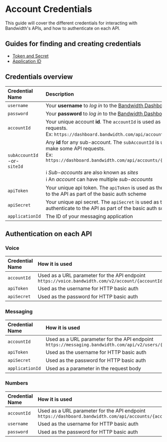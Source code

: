 # Account Credentials

This guide will cover the different credentials for interacting with Bandwidth's APIs, and how to authenticate on each API.

## Guides for finding and creating credentials
* [Token and Secret](https://support.bandwidth.com/hc/en-us/articles/360014110974)
* [Application ID](https://support.bandwidth.com/hc/en-us/articles/360013007654)

## Credentials overview

| Credential Name                        | Description                                                                                                                                                                                                                                                                                          | Example                              |
|:---------------------------------------|:-----------------------------------------------------------------------------------------------------------------------------------------------------------------------------------------------------------------------------------------------------------------------------------------------------|:-------------------------------------|
| `username`                             | Your **username** to *log in* to the [Bandwidth Dashboard](https://dashboard.bandwidth.com)                                                                                                                                                                                                          |  `jdoe`                               |
| `password`                             | Your **password** to *log in* to the [Bandwidth Dashboard](https://dashboard.bandwidth.com)                                                                                                                                                                                                          |  `correct-horse-battery-staple`       |
| `accountId`                            | Your unique account **id**.  The `accountId` is used as part of the url to make API requests. <br> Ex: `https://dashboard.bandwidth.com/api/accounts/{accountId}/`                                                                                                                                   |  `920012`                             |
| `subAccountId` <br> -or- <br> `siteId` | Any **id** for any sub-account.  The `subAccountId` is used as part of the url to make some API requests. <br> Ex: `https://dashboard.bandwidth.com/api/accounts/{accountId}/sites/{sideId}` <br><br> ℹ️ *Sub-accounts* are also known as *sites* <br> ℹ️ An *account* can have multiple *sub-accounts*|  `13606`                              |
| `apiToken`                             | Your unique api token.  The `apiToken` is used as the **username** to authenticate to the API as part of the basic auth scheme                                                                                                                                                                       |  `f12a9edeed04ecd21b303c6f1f9f0831a1482f7f3c59199e`          |
| `apiSecret`                            | Your unique api secret.  The `apiSecret` is used as the **password** to authenticate to the API as part of the basic auth scheme                                                                                                                                                                     |  `j54935lddasl837592356aasdf8359hlo3` |
| `applicationId` | The ID of your messaging application | `532qd-fk5odk5-dlslka40-l5k3lsdmc` |

## Authentication on each API

### Voice

| Credential Name  | How it is used |
|:---------------------------------------|:-------------------|
| `accountId`                             | Used as a URL parameter for the API endpoint `https://voice.bandwidth.com/v2/account/{accountId}`   |
| `apiToken`                             | Used as the username for HTTP basic auth  | 
| `apiSecret`                             | Used as the password for HTTP basic auth  | 

### Messaging

| Credential Name  | How it is used |
|:---------------------------------------|:-------------------|
| `accountId`                             | Used as a URL parameter for the API endpoint `https://messaging.bandwidth.com/api/v2/users/{accountId}/messages`   |
| `apiToken`                             | Used as the username for HTTP basic auth  | 
| `apiSecret`                             | Used as the password for HTTP basic auth  | 
| `applicationId`        | Used as a parameter in the request body  | 

### Numbers

| Credential Name  | How it is used |
|:---------------------------------------|:-------------------|
| `accountId`  | Used as a URL parameter for the API endpoint `https://dashboard.bandwidth.com/api/accounts/{accountId}`   |
| `username` | Used as the username for HTTP basic auth  | 
| `password`  | Used as the password for HTTP basic auth  | 

<br>
